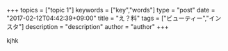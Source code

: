 +++ topics = ["topic 1"] keywords = ["key","words"] type = "post" date = "2017-02-12T04:42:39+09:00" 
title = "え？料" 
tags = ["ビューティー","インスタ"] 
description = "description" author = "author"
+++

kjhk
